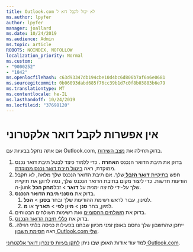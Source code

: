 ```yaml
---
title: Outlook.com לא יכול לקבל דוא ל
ms.author: lpyfer
author: lpyfer
manager: joallard
ms.date: 10/24/2019
ms.audience: Admin
ms.topic: article
ROBOTS: NOINDEX, NOFOLLOW
localization_priority: Normal
ms.custom:
- "9000252"
- "1842"
ms.openlocfilehash: c63d93347db194cbe10d4bc6d806b7af6a6e0681
ms.sourcegitcommit: 0b06093dabd685f76cc39b1d7c0f8b03883b6e79
ms.translationtype: MT
ms.contentlocale: he-IL
ms.lasthandoff: 10/24/2019
ms.locfileid: "37698120"
---
```

# <a name="unable-to-receive-email"></a>אין אפשרות לקבל דואר אלקטרוני

אם אתה נתקל בבעיות עם Outlook.com, בדוק תחילה את [מצב השירות](https://go.microsoft.com/fwlink/p/?linkid=837482).

1. בדוק את תיבת הדואר הנכנס **האחרת** . כדי ללמוד כיצד לבטל תיבת דואר נכנס ממוקדת, ראה [ביטול תיבת דואר נכנס ממוקדת](https://support.office.com/article/f714d94d-9e63-4217-9ccb-6cb2986aa1b2). 
2. חפש [בתיקיית **דואר הזבל** ](https://outlook.live.com/mail/junkemail)שלך. אם תיבת הדואר הנכנס שלך מלאה, לא תקבל הודעות חדשות. כדי ליצור מקום בתיבת הדואר הנכנס שלך, נסה לרוקן את תיקיית ה-junk שלך על-ידי לחיצה ימנית על **דואר** > זבל**מחק הכל**.
3. בדוק את **מסנני תיבת הדואר הנכנס**. 
    1. לסינון, עבור לראש רשימת ההודעות שלך ובחר **בסנן** > **הכל**.
    2. למיון, בחר **סנן** > **מיון לפי** > **תאריך** או **מ**.
4. בדוק את [השולחים החסומים](https://outlook.live.com/mail/options/mail/junkEmail) ואת רשימות השולחים הבטוחים.
5. בדוק את [כללי תיבת הדואר הנכנס](https://outlook.live.com/mail/options/mail/rules).
6. ייתכן שהחשבון שלך נחסם באופן זמני מכיוון שבחנו בפעילות כניסה בלתי רגילה. ראה [חסימת חשבון Outlook.com שלי](https://support.office.com/article/f4ad2701-d166-4d8b-8a6a-9af2a1f8a4c4).

למד עוד אודות האופן שבו ניתן [לתקן בעיות סינכרון דואר אלקטרוני Outlook.com](https://support.office.com/article/d39e3341-8d79-4bf1-b3c7-ded602233642).